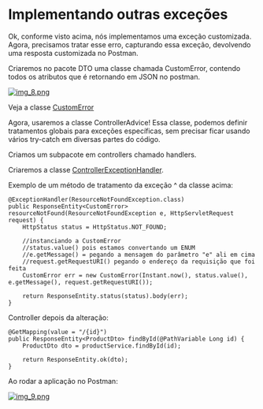 # Implementando outras exceções

Ok, conforme visto acima, nós implementamos uma exceção customizada. Agora, precisamos tratar esse erro, capturando essa exceção, devolvendo uma resposta customizada no Postman.

Criaremos no pacote DTO uma classe chamada CustomError, contendo todos os atributos que é retornando em JSON no postman.

[![img\_8.png](https://github.com/zenonxd/api-camadas-crud-excp-validation/raw/main/img\_8.png)](../img\_8.png)

Veja a classe [CustomError](https://github.com/zenonxd/api-camadas-crud-excp-validation/blob/6c92b08cd4a9d86231ab6b3f0d074d1cbc8b647d/src/main/java/com/devsuperior/dscommerce/dto/CustomError.java#L5)

Agora, usaremos a classe ControllerAdvice! Essa classe, podemos definir tratamentos globais para exceções específicas, sem precisar ficar usando vários try-catch em diversas partes do código.

Criamos um subpacote em controllers chamado handlers.

Criaremos a classe [ControllerExceptionHandler](https://github.com/zenonxd/api-camadas-crud-excp-validation/blob/6c92b08cd4a9d86231ab6b3f0d074d1cbc8b647d/src/main/java/com/devsuperior/dscommerce/controllers/handlers/ControllerExceptionHandler.java#L18).

Exemplo de um método de tratamento da exceção ^ da classe acima:

```
@ExceptionHandler(ResourceNotFoundException.class)
public ResponseEntity<CustomError> resourceNotFound(ResourceNotFoundException e, HttpServletRequest request) {
    HttpStatus status = HttpStatus.NOT_FOUND;

    //instanciando a CustomError
    //status.value() pois estamos convertando um ENUM
    //e.getMessage() = pegando a mensagem do parâmetro "e" ali em cima
    //request.getRequestURI() pegando o endereço da requisição que foi feita
    CustomError err = new CustomError(Instant.now(), status.value(), e.getMessage(), request.getRequestURI());

    return ResponseEntity.status(status).body(err);
}
```

Controller depois da alteração:

```
@GetMapping(value = "/{id}")
public ResponseEntity<ProductDto> findById(@PathVariable Long id) {
    ProductDto dto = productService.findById(id);

    return ResponseEntity.ok(dto);
}
```

Ao rodar a aplicação no Postman:

[![img\_9.png](https://github.com/zenonxd/api-camadas-crud-excp-validation/raw/main/img\_9.png)](../img\_9.png)
